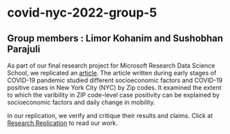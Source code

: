 # covid-nyc-2022-group-5

## Group members : Limor Kohanim and Sushobhan Parajuli

As part of our final research project for Microsoft Research Data Science School, we replicated an [article](https://onlinelibrary.wiley.com/doi/epdf/10.1111/irv.12816). The article written during early stages of COVID-19 pandemic studied different socioeconomic factors and COVID-19 positive cases in New York City (NYC) by Zip codes. It examined the extent to which the varibility in ZIP code-level case positivity can be explained by socioeconomic factors and daily change in mobility.

In our replication, we verify and critique their results and claims. Click at [Research Replication](http://htmlpreview.github.io/?https://raw.githubusercontent.com/msr-ds3/covid-nyc-2022-group-5/main/Research-Replication.html) to read our work.

